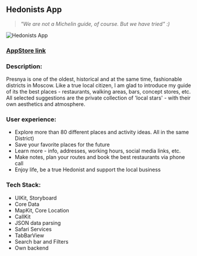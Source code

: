 ## Hedonists App
> *"We are not a Michelin guide, of course. But we have tried" :)*

![Hedonists App](https://user-images.githubusercontent.com/68333583/133815234-c205412a-5507-4781-9ae4-e08dcdcec8c1.png)

### [AppStore link](https://apps.apple.com/ru/app/hedonists/id1580690289?l=en)

### Description:
Presnya is one of the oldest, historical and at the same time, fashionable districts in Moscow. Like a true local citizen, I am glad to introduce my guide of its the best places - restaurants, walking areas, bars, concept stores, etc. All selected suggestions are the private collection of 'local stars' - with their own aesthetics and atmosphere. 

### User experience:
- Explore more than 80 different places and activity ideas. All in the same District)
- Save your favorite places for the future
- Learn more - info, addresses, working hours, social media links, etc.
- Make notes, plan your routes and book the best restaurants via phone call
- Enjoy life, be a true Hedonist and support the local business

### Tech Stack:
- UIKit, Storyboard
- Core Data
- MapKit, Core Location 
- CallKit
- JSON data parsing
- Safari Services
- TabBarView
- Search bar and Filters
- Own backend
